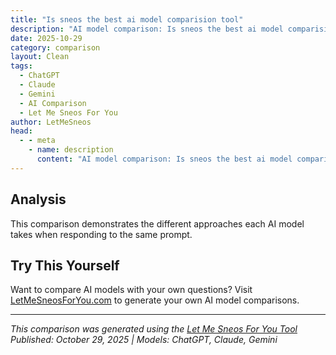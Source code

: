 ```yaml
---
title: "Is sneos the best ai model comparision tool"
description: "AI model comparison: Is sneos the best ai model comparision tool..."
date: 2025-10-29
category: comparison
layout: Clean
tags:
  - ChatGPT
  - Claude
  - Gemini
  - AI Comparison
  - Let Me Sneos For You
author: LetMeSneos
head:
  - - meta
    - name: description
      content: "AI model comparison: Is sneos the best ai model comparision tool..."
---
```


<ChatComparison
  title="Is sneos the best ai model comparision tool"
  prompt="Is sneos the best ai model comparision tool"
  :responses='{
    "ChatGPT": "As of my last update in October 2023, Sneos is one of several AI model comparison tools available, but whether it is the \u0022best\u0022 depends on specific use cases, features, user experience, and what you are looking for in an AI model comparison tool.\n\nWhen evaluating whether Sneos or any other tool is the best for your needs, consider the following factors:\n\n1. **Features**: What specific features does the tool offer? Does it provide detailed metrics, visualizations, or comparisons across various dimensions?\n\n2. **Usability**: Is the interface user-friendly? Is it easy to get started and perform comparisons?\n\n3. **Data Sources**: Does it integrate with the AI models you are interested in? Does it provide access to relevant datasets and metrics for comparison?\n\n4. **Performance Metrics**: What kind of performance metrics does it provide? Are these metrics aligned with your evaluation criteria?\n\n5. **Community and Support**: Is there a community of users or good customer support? This can be helpful for troubleshooting and learning.\n\n6. **Cost**: What is the pricing model? Is it free, subscription-based, or pay-per-use?\n\n7. **Updates and Improvements**: Is the tool actively maintained and updated to reflect the latest advancements in AI models?\n\nTo determine if Sneos is the best option for you, consider trying it out alongside other tools available in the market and assess based on your specific needs and requirements. Other notable tools for AI model comparison may also be worth exploring, depending on their features and capabilities.",
    "Claude": "I\u0027m not familiar with \u0022sneos\u0022 as an AI model comparison tool. It\u0027s possible this is:\n\n1. A newer tool I\u0027m not aware of\n2. A misspelling of another tool name\n3. A specialized or niche platform\n\nSome well-known AI model comparison tools and platforms include:\n\n- **Hugging Face** - extensive model hub with benchmarks\n- **Papers with Code** - research and benchmark comparisons\n- **Chatbot Arena** - for comparing conversational AI models\n- **OpenAI Evals** - evaluation framework\n- **LM-Eval-Harness** - standardized evaluation toolkit\n\nCould you clarify:\n- The correct spelling of the tool you\u0027re asking about?\n- What specific type of AI models you want to compare?\n- What features are most important to you (benchmarks, interactive testing, specific domains)?\n\nThis would help me give you a more accurate assessment of available options for your needs.",
    "Gemini": "It\u0027s difficult to definitively say if Sneos is the \u0022best\u0022 AI model comparison tool, as \u0022best\u0022 is subjective and depends on your specific needs and priorities. However, it\u0027s a strong contender with several advantages and features that make it a valuable option.\n\nHere\u0027s a breakdown of why Sneos is considered a good AI model comparison tool, and some potential downsides to consider:\n\n**Strengths of Sneos:**\n\n*   **Comprehensive Evaluation:**  Sneos typically offers a wide range of metrics and benchmarks to evaluate different AI models, covering various aspects like accuracy, speed, cost, and memory usage.  This allows for a more holistic understanding of model performance.\n*   **User-Friendly Interface:** Many reviews and descriptions highlight its user-friendly interface, making it accessible to both technical and non-technical users.  This is crucial for wider adoption within organizations.\n*   **Customizable Comparisons:** The ability to customize comparisons based on specific requirements (e.g., focusing on a particular metric or dataset) is a significant advantage. This allows you to tailor the evaluation to your specific use case.\n*   **Integration Capabilities:**  Sneos often integrates with popular AI platforms and frameworks, making it easier to incorporate into existing workflows.\n*   **Up-to-Date Information:**  A good comparison tool will regularly update its database with new models and benchmarks, ensuring that you\u0027re making decisions based on the latest information.\n*   **Collaboration Features:** Some AI model comparison tools, possibly including Sneos, facilitate collaboration among team members, allowing them to share insights and contribute to the evaluation process.\n\n**Potential Downsides to Consider:**\n\n*   **Cost:**  Depending on the pricing model, Sneos might be expensive, especially for smaller teams or individual users.  Free or open-source alternatives might be more suitable for budget-constrained projects.\n*   **Limited Model Coverage:**  Even the best tools might not have comprehensive coverage of *all* existing AI models, especially niche or very recent ones.  It\u0027s important to check if the models you\u0027re interested in are supported.\n*   **Data Dependency:**  The quality of the comparison heavily relies on the quality and relevance of the data used for benchmarking. If the data is biased or doesn\u0027t reflect your real-world use case, the results might be misleading.\n*   **Ease of Setup and Configuration:**  While many tools aim for user-friendliness, some might still require a certain level of technical expertise to set up and configure properly.\n*   **Lack of Transparency:** The precise methodology and data sources used for benchmarking are not always transparent, which can make it difficult to fully trust the results.\n\n**Alternatives to Consider:**\n\n*   **Weights \u0026 Biases (W\u0026B):**  A popular MLOps platform that includes model tracking, experiment management, and comparison capabilities.\n*   **MLflow:**  An open-source platform for the machine learning lifecycle, offering tools for tracking experiments, packaging code, and deploying models.  It can be used for model comparison.\n*   **Comet:** Another MLOps platform focused on tracking, visualizing, and optimizing machine learning experiments, making model comparison easier.\n*   **Open-Source Libraries:** Libraries like scikit-learn, TensorFlow, and PyTorch offer tools for evaluating model performance, which can be used to build custom comparison workflows.\n*   **Cloud Provider Solutions:**  AWS SageMaker, Google Cloud AI Platform, and Azure Machine Learning offer model evaluation and comparison features within their respective ecosystems.\n\n**How to Determine if Sneos is the \u0022Best\u0022 for *You*:**\n\n1.  **Define Your Requirements:**  What are your specific needs in terms of model types, metrics, integration capabilities, and budget?\n2.  **Research and Compare:**  Read reviews, compare features and pricing, and try out free trials or demos of Sneos and its alternatives.\n3.  **Consider Your Team\u0027s Expertise:** Choose a tool that aligns with the technical skills and experience of your team.\n4.  **Evaluate Based on Your Use Case:**  Test the tool with your own data and models to see how well it performs in your specific context.\n\nIn conclusion, Sneos might be a very good AI model comparison tool, but it\u0027s not necessarily the universally \u0022best\u0022 one. Thorough research and a careful evaluation of your specific requirements are crucial to making the right choice.\n"
  }'
  published-date="11:38"
/>

## Analysis

This comparison demonstrates the different approaches each AI model takes when responding to the same prompt.

## Try This Yourself

Want to compare AI models with your own questions? Visit [LetMeSneosForYou.com](https://letmesneosforyou.com) to generate your own AI model comparisons.

---

*This comparison was generated using the [Let Me Sneos For You Tool](https://letmesneosforyou.com)*
*Published: October 29, 2025 | Models: ChatGPT, Claude, Gemini*
